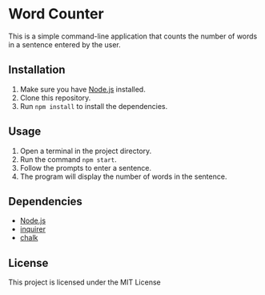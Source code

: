 # Word Counter

This is a simple command-line application that counts the number of words in a sentence entered by the user.

## Installation

1. Make sure you have [Node.js](https://nodejs.org/) installed.
2. Clone this repository.
3. Run `npm install` to install the dependencies.

## Usage

1. Open a terminal in the project directory.
2. Run the command `npm start`.
3. Follow the prompts to enter a sentence.
4. The program will display the number of words in the sentence.

## Dependencies

- [Node.js](https://nodejs.org/)
- [inquirer](https://www.npmjs.com/package/inquirer)
- [chalk](https://www.npmjs.com/package/chalk)

## License

This project is licensed under the MIT License